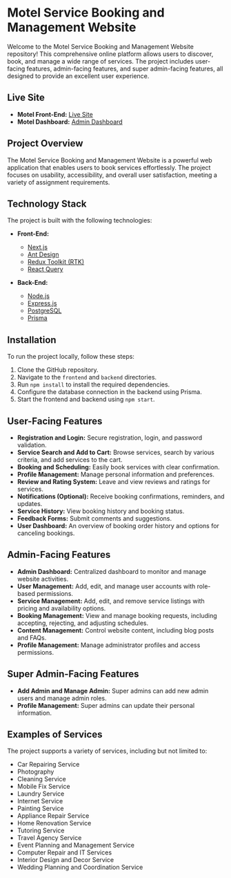 # Motel Service Booking and Management Website

Welcome to the Motel Service Booking and Management Website repository! This comprehensive online platform allows users to discover, book, and manage a wide range of services. The project includes user-facing features, admin-facing features, and super admin-facing features, all designed to provide an excellent user experience.

## Live Site

- **Motel Front-End:** [Live Site](https://motel-front-end.vercel.app/)
- **Motel Dashboard:** [Admin Dashboard](https://motel-dashboard.vercel.app/)

## Project Overview

The Motel Service Booking and Management Website is a powerful web application that enables users to book services effortlessly. The project focuses on usability, accessibility, and overall user satisfaction, meeting a variety of assignment requirements.

## Technology Stack

The project is built with the following technologies:

- **Front-End:**
  - [Next.js](https://nextjs.org/)
  - [Ant Design](https://ant.design/)
  - [Redux Toolkit (RTK)](https://redux-toolkit.js.org/)
  - [React Query](https://react-query.tanstack.com/)

- **Back-End:**
  - [Node.js](https://nodejs.org/)
  - [Express.js](https://expressjs.com/)
  - [PostgreSQL](https://www.postgresql.org/)
  - [Prisma](https://www.prisma.io/)

## Installation

To run the project locally, follow these steps:

1. Clone the GitHub repository.
2. Navigate to the `frontend` and `backend` directories.
3. Run `npm install` to install the required dependencies.
4. Configure the database connection in the backend using Prisma.
5. Start the frontend and backend using `npm start`.

## User-Facing Features

- **Registration and Login:** Secure registration, login, and password validation.
- **Service Search and Add to Cart:** Browse services, search by various criteria, and add services to the cart.
- **Booking and Scheduling:** Easily book services with clear confirmation.
- **Profile Management:** Manage personal information and preferences.
- **Review and Rating System:** Leave and view reviews and ratings for services.
- **Notifications (Optional):** Receive booking confirmations, reminders, and updates.
- **Service History:** View booking history and booking status.
- **Feedback Forms:** Submit comments and suggestions.
- **User Dashboard:** An overview of booking order history and options for canceling bookings.

## Admin-Facing Features

- **Admin Dashboard:** Centralized dashboard to monitor and manage website activities.
- **User Management:** Add, edit, and manage user accounts with role-based permissions.
- **Service Management:** Add, edit, and remove service listings with pricing and availability options.
- **Booking Management:** View and manage booking requests, including accepting, rejecting, and adjusting schedules.
- **Content Management:** Control website content, including blog posts and FAQs.
- **Profile Management:** Manage administrator profiles and access permissions.

## Super Admin-Facing Features

- **Add Admin and Manage Admin:** Super admins can add new admin users and manage admin roles.
- **Profile Management:** Super admins can update their personal information.

## Examples of Services

The project supports a variety of services, including but not limited to:

- Car Repairing Service
- Photography
- Cleaning Service
- Mobile Fix Service
- Laundry Service
- Internet Service
- Painting Service
- Appliance Repair Service
- Home Renovation Service
- Tutoring Service
- Travel Agency Service
- Event Planning and Management Service
- Computer Repair and IT Services
- Interior Design and Decor Service
- Wedding Planning and Coordination Service

